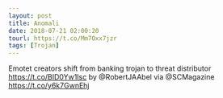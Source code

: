 ```yaml
---
layout: post
title: Anomali
date: 2018-07-21 02:00:20
tourl: https://t.co/Mm7Oxx7jzr
tags: [Trojan]
---
```

Emotet creators shift from banking trojan to threat distributor https://t.co/BID0Yw1Isc by @RobertJAAbel via @SCMagazine https://t.co/y6k7GwnEhj